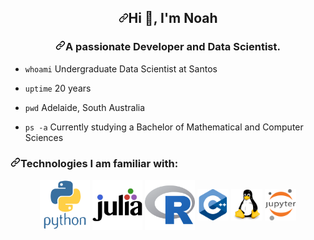 <div data-target="readme-toc.content" class="Box-body px-5 pb-5">
          <article class="markdown-body entry-content container-lg" itemprop="text">
<h1 align="center" dir="auto"><a id="user-content-hi--im-Noah" class="anchor" aria-hidden="true" href="#hi--im-Noah"><svg class="octicon octicon-link" viewBox="0 0 16 16" version="1.1" width="16" height="16" aria-hidden="true"><path fill-rule="evenodd" d="M7.775 3.275a.75.75 0 001.06 1.06l1.25-1.25a2 2 0 112.83 2.83l-2.5 2.5a2 2 0 01-2.83 0 .75.75 0 00-1.06 1.06 3.5 3.5 0 004.95 0l2.5-2.5a3.5 3.5 0 00-4.95-4.95l-1.25 1.25zm-4.69 9.64a2 2 0 010-2.83l2.5-2.5a2 2 0 012.83 0 .75.75 0 001.06-1.06 3.5 3.5 0 00-4.95 0l-2.5 2.5a3.5 3.5 0 004.95 4.95l1.25-1.25a.75.75 0 00-1.06-1.06l-1.25 1.25a2 2 0 01-2.83 0z"></path></svg></a>Hi <g-emoji class="g-emoji" alias="wave" fallback-src="https://github.githubassets.com/images/icons/emoji/unicode/1f44b.png">👋</g-emoji>, I'm Noah</h1>
<h3 align="center" dir="auto"><a id="user-content-a-passionate-backend-developer-and-ai-enthusiast" class="anchor" aria-hidden="true" href="#a-passionate-backend-developer-and-ai-enthusiast"><svg class="octicon octicon-link" viewBox="0 0 16 16" version="1.1" width="16" height="16" aria-hidden="true"><path fill-rule="evenodd" d="M7.775 3.275a.75.75 0 001.06 1.06l1.25-1.25a2 2 0 112.83 2.83l-2.5 2.5a2 2 0 01-2.83 0 .75.75 0 00-1.06 1.06 3.5 3.5 0 004.95 0l2.5-2.5a3.5 3.5 0 00-4.95-4.95l-1.25 1.25zm-4.69 9.64a2 2 0 010-2.83l2.5-2.5a2 2 0 012.83 0 .75.75 0 001.06-1.06 3.5 3.5 0 00-4.95 0l-2.5 2.5a3.5 3.5 0 004.95 4.95l1.25-1.25a.75.75 0 00-1.06-1.06l-1.25 1.25a2 2 0 01-2.83 0z"></path></svg></a>A passionate Developer and Data Scientist.</h3>

<ul dir="auto">
<li>
<p dir="auto"><code>whoami</code> Undergraduate Data Scientist at Santos </p>
</li>
<li>
<p dir="auto"><code>uptime</code> 20 years</p>
</li>
<li>
<p dir="auto"><code>pwd</code> Adelaide, South Australia</p>
</li>
<li>
<p dir="auto"><code>ps -a</code> Currently studying a Bachelor of Mathematical and Computer Sciences</p>
</li>
</ul>

<h3 align="left" dir="auto"><a id="user-content-technologies-i-am-familiar-with" class="anchor" aria-hidden="true" href="#technologies-i-am-familiar-with"><svg class="octicon octicon-link" viewBox="0 0 16 16" version="1.1" width="16" height="16" aria-hidden="true"><path fill-rule="evenodd" d="M7.775 3.275a.75.75 0 001.06 1.06l1.25-1.25a2 2 0 112.83 2.83l-2.5 2.5a2 2 0 01-2.83 0 .75.75 0 00-1.06 1.06 3.5 3.5 0 004.95 0l2.5-2.5a3.5 3.5 0 00-4.95-4.95l-1.25 1.25zm-4.69 9.64a2 2 0 010-2.83l2.5-2.5a2 2 0 012.83 0 .75.75 0 001.06-1.06 3.5 3.5 0 00-4.95 0l-2.5 2.5a3.5 3.5 0 004.95 4.95l1.25-1.25a.75.75 0 00-1.06-1.06l-1.25 1.25a2 2 0 01-2.83 0z"></path></svg></a>Technologies I am familiar with:</h3>
<p align="center" dir="auto">
    <a target="_blank" rel="noopener noreferrer" href="https://raw.githubusercontent.com/devicons/devicon/master/icons/python/python-original-wordmark.svg"><img align="center" src="https://raw.githubusercontent.com/devicons/devicon/master/icons/python/python-original-wordmark.svg" height="80" width="80" style="max-width: 100%;"></a>
    <a target="_blank" rel="noopener noreferrer" href="https://raw.githubusercontent.com/devicons/devicon/master/icons/julia/julia-original-wordmark.svg"><img align="center" src="https://raw.githubusercontent.com/devicons/devicon/master/icons/julia/julia-original-wordmark.svg" height="80" width="80" style="max-width: 100%;"></a>
	    <a target="_blank" rel="noopener noreferrer" href="https://raw.githubusercontent.com/devicons/devicon/master/icons/r/r-original.svg"><img align="center" src="https://raw.githubusercontent.com/devicons/devicon/master/icons/r/r-original.svg" height="80" width="80" style="max-width: 100%;"></a>
	<a target="_blank" rel="noopener noreferrer" href="https://raw.githubusercontent.com/devicons/devicon/master/icons/cplusplus/cplusplus-original.svg"><img align="center" src="https://raw.githubusercontent.com/devicons/devicon/master/icons/cplusplus/cplusplus-original.svg" alt="devicon" height="50" width="50" style="max-width: 100%;"></a>
  	<a target="_blank" rel="noopener noreferrer" href="https://raw.githubusercontent.com/devicons/devicon/master/icons/linux/linux-original.svg"><img align="center" src="https://raw.githubusercontent.com/devicons/devicon/master/icons/linux/linux-original.svg" alt="devicon" height="50" width="50" style="max-width: 100%;"></a>
	<a target="_blank" rel="noopener noreferrer" href="https://raw.githubusercontent.com/devicons/devicon/master/icons/jupyter/jupyter-original-wordmark.svg"><img align="center" src="https://raw.githubusercontent.com/devicons/devicon/master/icons/jupyter/jupyter-original-wordmark.svg" alt="devicon" height="50" width="50" style="max-width: 100%;"></a>
</p>

</article>
        </div>
